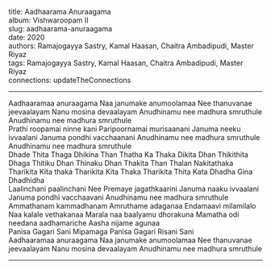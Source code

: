 title: Aadhaarama Anuraagama  
album: Vishwaroopam II  
slug: aadhaarama-anuraagama  
date: 2020  
authors: Ramajogayya Sastry, Kamal Haasan, Chaitra Ambadipudi, Master Riyaz  
tags: Ramajogayya Sastry, Kamal Haasan, Chaitra Ambadipudi, Master Riyaz  
connections: updateTheConnections  

------------

Aadhaaramaa anuraagama Naa janumake anumoolamaa Nee thanuvanae jeevaalayam Nanu mosina devaalayam Anudhinamu nee madhura smruthule Anudhinamu nee madhura smruthule  
Prathi roopamai ninne kani Paripoornamai murisaanani Januma neeku ivvaalani Januma pondhi vacchaanani Anudhinamu nee madhura smruthule Anudhinamu nee madhura smruthule  
Dhade Thita Thaga Dhikina Than Thatha Ka Thaka Dikita Dhan Thikithita Dhaga Thitiku Dhan Thinaku Dhan Thakita Than Thalan Nakitathaka Tharikita Kita thaka Tharikita Kita Thaka Tharikita Thita Kata Dhadha Gina Dhadhidha  
Laalinchani paalinchani Nee Premaye jagathkaarini Januma naaku ivvaalani Januma pondhi vacchaavani Anudhinamu nee madhura smruthule  
Ammathanam kammadhanam Amruthame adaganaa Endamaavi milamilalo Naa kalale vethakanaa Marala naa baalyamu dhorakuna Mamatha odi needana aadhamariche Aasha nijame agunaa  
Panisa Gagari Sani Mipamaga Panisa Gagari Risani Sani  
Aadhaaramaa anuraagama Naa janumake anumoolamaa Nee thanuvanae jeevaalayam Nanu mosina devaalayam Anudhinamu nee madhura smruthule  


------------
